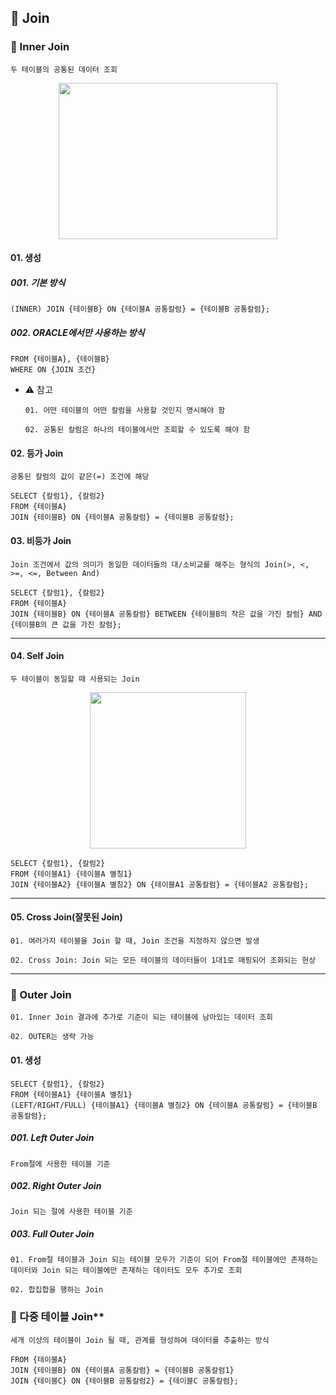 ## **📜 Join**

### 📜 Inner Join
`두 테이블의 공통된 데이터 조회`
<p align="center">
	<img src="https://github.com/kimdaehwi990731/Study_Oracle/assets/167949524/62be4eda-9d68-4bfd-89bd-5f9cb1db99a5" width="350" height="250"/>
</p>

#### 01. 생성
##### 001. 기본 방식
```
(INNER) JOIN {테이블B} ON {테이블A 공통칼럼} = {테이블B 공통칼럼};
```

##### 002. ORACLE에서만 사용하는 방식
```
FROM {테이블A}, {테이블B}
WHERE ON {JOIN 조건}
```
- ⚠️ 참고
  
  `01. 어떤 테이블의 어떤 칼럼을 사용할 것인지 명시해야 함`
  
  `02. 공통된 칼럼은 하나의 테이블에서만 조회할 수 있도록 해야 함`

#### 02. 등가 Join
`공통된 칼럼의 값이 같은(=) 조건에 해당`

```
SELECT {칼럼1}, {칼럼2}
FROM {테이블A}
JOIN {테이블B} ON {테이블A 공통칼럼} = {테이블B 공통칼럼};
```

#### 03. 비등가 Join
`Join 조건에서 값의 의미가 동일한 데이터들의 대/소비교를 해주는 형식의 Join(>, <, >=, <=, Between And)`

```
SELECT {칼럼1}, {칼럼2}
FROM {테이블A}
JOIN {테이블B} ON {테이블A 공통칼럼} BETWEEN {테이블B의 작은 값을 가진 칼럼} AND {테이블B의 큰 값을 가진 칼럼};
```
---
#### 04. Self Join
`두 테이블이 동일할 때 사용되는 Join`
<p align="center">
  <img src="https://github.com/kimdaehwi990731/Study_Oracle/assets/167949524/ce953e01-0135-4148-b587-0123fce3d88d" width="250" height="250"/>
</p>

```
SELECT {칼럼1}, {칼럼2}
FROM {테이블A1} {테이블A 별칭1}
JOIN {테이블A2} {테이블A 별칭2} ON {테이블A1 공통칼럼} = {테이블A2 공통칼럼};
```

---
#### 05. Cross Join(잘못된 Join)
`01. 여러가지 테이블을 Join 할 때, Join 조건을 지정하지 않으면 발생`

`02. Cross Join: Join 되는 모든 테이블의 데이터들이 1대1로 매핑되어 조화되는 현상`

--- 
### 📜 Outer Join
`01. Inner Join 결과에 추가로 기준이 되는 테이블에 남아있는 데이터 조회`

`02. OUTER는 생략 가능`
#### 01. 생성
```
SELECT {칼럼1}, {칼럼2}
FROM {테이블A1} {테이블A 별칭1}
(LEFT/RIGHT/FULL) {테이블A1} {테이블A 별칭2} ON {테이블A 공통칼럼} = {테이블B 공통칼럼};
```

##### 001. Left Outer Join
`From절에 사용한 테이블 기준`


##### 002. Right Outer Join
`Join 되는 절에 사용한 테이블 기준`

##### 003. Full Outer Join
`01. From절 테이블과 Join 되는 테이블 모두가 기준이 되어 From절 테이블에만 존재하는 데이터와 Join 되는 테이블에만 존재하는 데이터도 모두 추가로 조회`

`02. 합집합을 행하는 Join`

### 📜 다중 테이블 Join**
`세개 이상의 테이블이 Join 될 때, 관계를 형성하여 데이터를 추출하는 방식`
```
FROM {테이블A}
JOIN {테이블B} ON {테이블A 공통칼럼} = {테이블B 공통칼럼1}
JOIN {테이블C} ON {테이블B 공통칼럼2} = {테이블C 공통칼럼};
```
